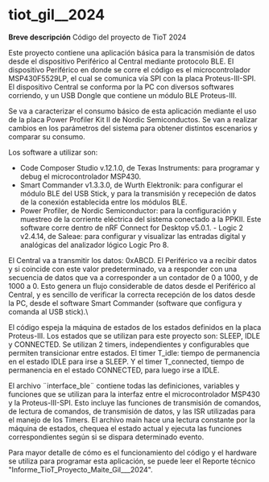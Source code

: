 # tiot_gil__2024

**Breve descripción**
Código del proyecto de TioT 2024

Este proyecto contiene una aplicación básica para la transmisión de datos desde el dispositivo Periférico al Central mediante protocolo BLE. El dispositivo Periférico en donde se corre el código es el microcontrolador MSP430F5529LP, el cual se comunica vía SPI con la placa Proteus-III-SPI. El dispositivo Central se conforma por la PC con diversos softwares corriendo, y un USB Dongle que contiene un módulo BLE Proteus-III. 

Se va a caracterizar el consumo básico de esta aplicación mediante el uso de la placa Power Profiler Kit II de Nordic Semiconductos. Se van a realizar cambios en los parámetros del sistema para obtener distintos escenarios y comparar su consumo.

Los software a utilizar son:
- Code Composer Studio v.12.1.0, de Texas Instruments: para programar y debug el microcontrolador MSP430.
- Smart Commander v1.3.3.0, de Wurth Elektronik: para configurar el módulo BLE del USB Stick, y para la transmisión y recepeción de datos de la conexión establecida entre los módulos BLE.
- Power Profiler, de Nordic Semiconductor: para la configuración y muestreo de la corriente eléctrica del sistema conectado a la PPKII. Este software corre dentro de nRF Connect for Desktop v5.0.1. - Logic 2 v2.4.14, de Saleae: para configurar y visualizar las entradas digital y analógicas del analizador lógico Logic Pro 8.

El Central va a transmitir los datos: 0xABCD. El Periférico va a recibir datos y si coincide con este valor predeterminado, va a responder con una secuencia de datos que va a corresponder a un contador de 0 a 1000, y de 1000 a 0. Esto genera un flujo considerable de datos desde el Periférico al Central, y es sencillo de verificar la correcta recepción de los datos desde la PC, desde el software Smart Commander (software que configura y comanda al USB stick).\\

El código espeja la máquina de estados de los estados definidos en la placa Proteus-III. Los estados que se utilizan para este proyecto son: SLEEP, IDLE y CONNECTED. Se utilizan 2 timers, independientes y configurables que permiten transicionar entre estados. El timer T_idle: tiempo de permanencia en el estado IDLE para irse a SLEEP. Y el timer T_connected, tiempo de permanencia en el estado CONNECTED, para luego irse a IDLE.

El archivo ¨interface_ble¨ contiene todas las definiciones, variables y funciones que se utilizan para la interfaz entre el microcontrolador MSP430 y la Proteus-III-SPI. Esto incluye las funciones de transmisión de comandos, de lectura de comandos, de transmisión de datos, y las ISR utilizadas para el manejo de los Timers. El archivo main hace una lectura constante por la máquina de estados, chequea el estado actual y ejecuta las funciones correspondientes según si se dispara determinado evento.

Para mayor detalle de cómo es el funcionamiento del código y el hardware se utiliza para programar esta aplicación, se puede leer el Reporte técnico "Informe_TioT_Proyecto_Maite_Gil___2024".
